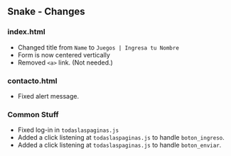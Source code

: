 ## Snake - Changes

### index.html

- Changed title from `Name` to `Juegos | Ingresa tu Nombre`
- Form is now centered vertically
- Removed `<a>` link. (Not needed.)

### contacto.html
- Fixed alert message.

### Common Stuff

- Fixed log-in in `todaslaspaginas.js`
- Added a click listening at `todaslaspaginas.js` to handle `boton_ingreso`.
- Added a click listening at `todaslaspaginas.js` to handle `boton_enviar`.
